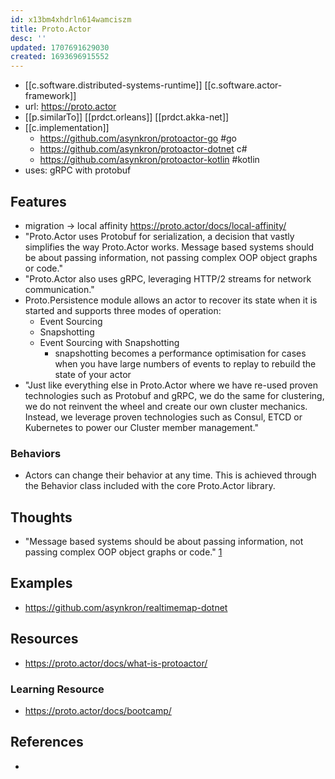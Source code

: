 ```yaml
---
id: x13bm4xhdrln614wamciszm
title: Proto.Actor
desc: ''
updated: 1707691629030
created: 1693696915552
---
```


- [[c.software.distributed-systems-runtime]] [[c.software.actor-framework]]
- url: https://proto.actor
- [[p.similarTo]] [[prdct.orleans]] [[prdct.akka-net]] 
- [[c.implementation]]
  -  https://github.com/asynkron/protoactor-go #go 
  -  https://github.com/asynkron/protoactor-dotnet c#
  -  https://github.com/asynkron/protoactor-kotlin #kotlin
- uses: gRPC with protobuf

## Features

- migration -> local affinity https://proto.actor/docs/local-affinity/
- "Proto.Actor uses Protobuf for serialization, a decision that vastly simplifies the way Proto.Actor works. Message based systems should be about passing information, not passing complex OOP object graphs or code." 
- "Proto.Actor also uses gRPC, leveraging HTTP/2 streams for network communication."
- Proto.Persistence module allows an actor to recover its state when it is started and supports three modes of operation:
  - Event Sourcing
  - Snapshotting
  - Event Sourcing with Snapshotting 
    - snapshotting becomes a performance optimisation for cases when you have large numbers of events to replay to rebuild the state of your actor
- "Just like everything else in Proto.Actor where we have re-used proven technologies such as Protobuf and gRPC, we do the same for clustering, we do not reinvent the wheel and create our own cluster mechanics. Instead, we leverage proven technologies such as Consul, ETCD or Kubernetes to power our Cluster member management."

### Behaviors

- Actors can change their behavior at any time. This is achieved through the Behavior class included with the core Proto.Actor library.

## Thoughts

- "Message based systems should be about passing information, not passing complex OOP object graphs or code." [1]

## Examples

- https://github.com/asynkron/realtimemap-dotnet

## Resources

- https://proto.actor/docs/what-is-protoactor/

### Learning Resource

- https://proto.actor/docs/bootcamp/

## References

- [1]: https://proto.actor/docs/what-is-protoactor/